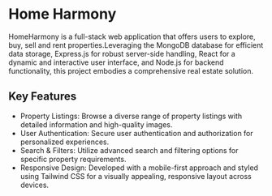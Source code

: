 # Home Harmony

HomeHarmony is a full-stack web application that offers users to explore, buy, sell and rent properties.Leveraging the MongoDB database for efficient data storage, Express.js for robust server-side handling, React for a dynamic and interactive user interface, and Node.js for backend functionality, this project embodies a comprehensive real estate solution.

## Key Features

- Property Listings: Browse a diverse range of property listings with detailed information and high-quality images.
- User Authentication: Secure user authentication and authorization for personalized experiences.
- Search & Filters: Utilize advanced search and filtering options for specific property requirements.
- Responsive Design: Developed with a mobile-first approach and styled using Tailwind CSS for a visually appealing, responsive layout across devices.
